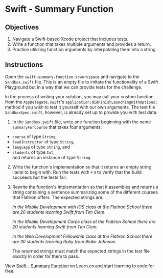 # Swift - Summary Function

## Objectives

1. Navigate a Swift-based Xcode project that includes tests.
2. Write a function that takes multiple arguments and provides a return.
3. Practice utilizing function arguments by interpolating them into a string.

## Instructions

Open the `swift-summary-function.xcworkspace` and navigate to the `Sandbox.swift` file. This is an empty file to imitate the functionality of a Swift Playground but in a way that we can provide tests for the challenge.

In the process of writing your solution, you may call your custom function from the `AppDelegate.swift`'s `application:didFinishLaunchingWithOptions:` method if you wish to test it yourself with our own arguments. The test file `SandboxSpec.swift`, however, is already set up to provide you with test data.

1. In the `Sandbox.swift` file, write one function beginning with the name `summaryForCourse` that takes four arguments:
  * `course` of type `String`,
  * `leadInstructor` of type `String`,
  * `language` of type `String`, and
  * `students` of type `Int`;  
and returns an instance of type `String`.

2. Write the function's implementation so that it returns an empty string literal to begin with. Run the tests with `⌘` `U` to verify that the build succeeds but the tests fail.

3. Rewrite the function's implementation so that it assembles and returns a string containing a sentence summarizing some of the different courses that Flatiron offers. The expected strings are:

	*In the Mobile Development with iOS class at the Flatiron School there are 20 students learning Swift from Tim Clem.*

	*In the Mobile Development Corps class at the Flatiron School there are 20 students learning Swift from Tim Clem.*

	*In the Web Development Fellowship class at the Flatiron School there are 30 students learning Ruby from Blake Johnson.*

	The returned strings must match the expected strings in the test file *exactly* in order for them to pass. 
<p data-visibility='hidden'>View <a href='https://learn.co/lessons/swift-summary-function' title='Swift - Summary Function'>Swift - Summary Function</a> on Learn.co and start learning to code for free.</p>
